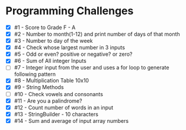 # Programming Challenges
- [x] #1 - Score to Grade F - A
- [x] #2 - Number to month(1-12) and print number of days of that month
- [x] #3 - Number to day of the week
- [x] #4 - Check whose largest number in 3 inputs
- [x] #5 - Odd or even? positive or negative? or zero?
- [x] #6 - Sum of All integer Inputs
- [ ] #7 - Integer input from the user and uses a for loop to generate following pattern
- [x] #8 - Multiplication Table 10x10
- [x] #9 - String Methods
- [ ] #10 - Check vowels and consonants
- [x] #11 - Are you a palindrome?
- [x] #12 - Count number of words in an input
- [x] #13 - StringBuilder - 10 characters
- [x] #14 - Sum and average of input array numbers

